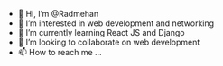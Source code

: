 - 👋 Hi, I’m @Radmehan
- 👀 I’m interested in web development and networking
- 🌱 I’m currently learning React JS and Django
- 💞️ I’m looking to collaborate on web development
- 📫 How to reach me ...

<!---
Radmehan/Radmehan is a ✨ special ✨ repository because its `README.md` (this file) appears on your GitHub profile.
You can click the Preview link to take a look at your changes.
--->
